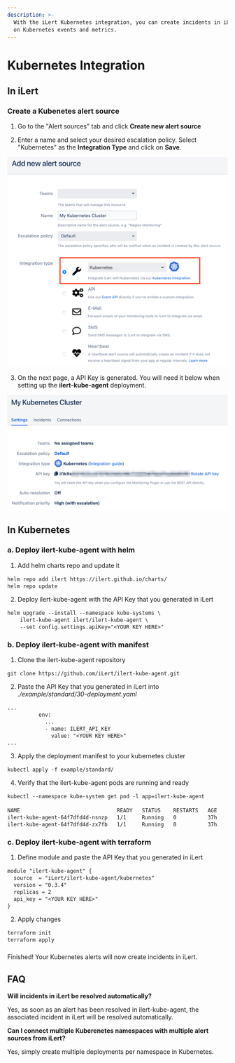 ```yaml
---
description: >-
  With the iLert Kubernetes integration, you can create incidents in iLert based
  on Kubernetes events and metrics.
---
```


# Kubernetes Integration

## In iLert <a id="in-ilert"></a>

### Create a Kubenetes alert source <a id="create-alert-source"></a>

1. Go to the "Alert sources" tab and click **Create new alert source**

2. Enter a name and select your desired escalation policy. Select "Kubernetes" as the **Integration Type** and click on **Save**.

![](../.gitbook/assets/ilert%20%2833%29.png)

3. On the next page, a API Key is generated. You will need it below when setting up the **ilert-kube-agent** deployment.

![](../.gitbook/assets/ilert%20%2830%29.png)

## In Kubernetes <a id="in-splunk"></a>

### a. Deploy ilert-kube-agent with helm <a id="create-action-sequences"></a>

1. Add helm charts repo and update it

```text
helm repo add ilert https://ilert.github.io/charts/
helm repo update
```

2. Deploy ilert-kube-agent with the API Key  that you generated in iLert 

```text
helm upgrade --install --namespace kube-systems \
    ilert-kube-agent ilert/ilert-kube-agent \
    --set config.settings.apiKey="<YOUR KEY HERE>"
```

### b. Deploy ilert-kube-agent with manifest <a id="create-action-sequences"></a>

1. Clone the ilert-kube-agent repository

```text
git clone https://github.com/iLert/ilert-kube-agent.git
```

2. Paste the API Key that you generated in iLert into _./example/standard/30-deployment.yaml_

```text
...
          env:
            ...
            - name: ILERT_API_KEY
              value: "<YOUR KEY HERE>"
...
```

3. Apply the deployment manifest to your kubernetes cluster

```text
kubectl apply -f example/standard/
```

4. Verify that the ilert-kube-agent pods are running and ready

```text
kubectl --namespace kube-system get pod -l app=ilert-kube-agent

NAME                               READY   STATUS    RESTARTS   AGE
ilert-kube-agent-64f7dfd4d-nsnzp   1/1     Running   0          37h
ilert-kube-agent-64f7dfd4d-zx7fb   1/1     Running   0          37h
```

### c. Deploy ilert-kube-agent with terraform <a id="create-action-sequences"></a>

1. Define module and paste the API Key that you generated in iLert 

```text
module "ilert-kube-agent" {
  source  = "iLert/ilert-kube-agent/kubernetes"
  version = "0.3.4"
  replicas = 2
  api_key = "<YOUR KEY HERE>"
}
```

2. Apply changes

```text
terraform init
terraform apply
```

###  <a id="create-action-sequences"></a>

Finished! Your Kubernetes alerts will now create incidents in iLert.

## FAQ <a id="faq"></a>

**Will incidents in iLert be resolved automatically?**

Yes, as soon as an alert has been resolved in ilert-kube-agent, the associated incident in iLert will be resolved automatically.

**Can I connect multiple Kuberenetes namespaces with multiple alert sources from iLert?**

Yes, simply create multiple deployments per namespace in Kubernetes.

